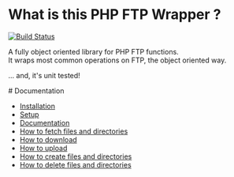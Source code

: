 # What is this PHP FTP Wrapper ?
[![Build Status](https://travis-ci.org/touki653/php-ftp-wrapper.png?branch=master)](https://travis-ci.org/touki653/php-ftp-wrapper)

A fully object oriented library for PHP FTP functions.  
It wraps most common operations on FTP, the object oriented way.

... and, it's unit tested!

# Documentation

 * [Installation]
 * [Setup]
 * [Documentation]
 * [How to fetch files and directories][1]
 * [How to download][2]
 * [How to upload][3]
 * [How to create files and directories][4]
 * [How to delete files and directories][5]

[Documentation]: https://github.com/touki653/php-ftp-wrapper/blob/master/docs/
[Installation]: https://github.com/touki653/php-ftp-wrapper/blob/master/docs/installation.md
[Setup]: https://github.com/touki653/php-ftp-wrapper/blob/master/docs/setup.md
[1]: https://github.com/touki653/php-ftp-wrapper/blob/master/docs/fetching_files_and_directories.md
[2]: https://github.com/touki653/php-ftp-wrapper/blob/master/docs/downloading.md
[3]: https://github.com/touki653/php-ftp-wrapper/blob/master/docs/uploading.md
[4]: https://github.com/touki653/php-ftp-wrapper/blob/master/docs/creating.md
[5]: https://github.com/touki653/php-ftp-wrapper/blob/master/docs/deleting.md
